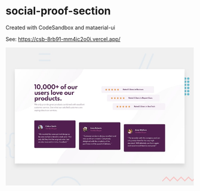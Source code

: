 # social-proof-section
Created with CodeSandbox and mataerial-ui

See: https://csb-8rb91-mm4ic2o0i.vercel.app/

![preview image](https://github.com/YonJun/social-proof-section/blob/main/desktop-preview.jpg?raw=true)


